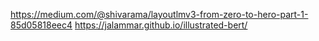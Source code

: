 https://medium.com/@shivarama/layoutlmv3-from-zero-to-hero-part-1-85d05818eec4
https://jalammar.github.io/illustrated-bert/
